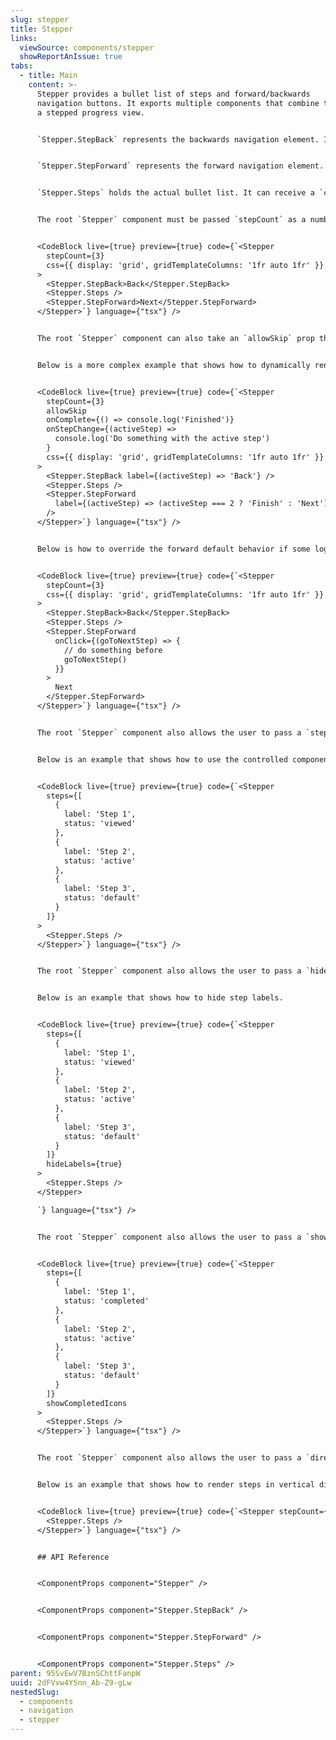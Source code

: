 ```yaml
---
slug: stepper
title: Stepper
links:
  viewSource: components/stepper
  showReportAnIssue: true
tabs:
  - title: Main
    content: >-
      Stepper provides a bullet list of steps and forward/backwards
      navigation buttons. It exports multiple components that combine to create
      a stepped progress view.


      `Stepper.StepBack` represents the backwards navigation element. It can receive either a child text node or a `label` prop as a function that receives `activeStep` as an argument in order to possibly render different labels based on the current step the user is on. It is automatically disabled while the user is viewing the first step.


      `Stepper.StepForward` represents the forward navigation element. It can receive either a child text node or a `label` prop as a function that receives `activeStep` as an argument in order to possibly render different labels based on the current step the user is on. It can receive an onClick prop to override its default behaviour in case some logic or validation needs to be applied before going to the next step.


      `Stepper.Steps` holds the actual bullet list. It can receive a `css` prop, allowing for full customization.


      The root `Stepper` component must be passed `stepCount` as a number in order to display the desired number of bullet steps. It also takes `onStepChange` as a function that takes `activeStep` as an argument. This can be used to determine what content to display, based on the current step. It can also take `onComplete` as a function that gets called when the user clicks the `StepForward` button while on the last step.


      <CodeBlock live={true} preview={true} code={`<Stepper
        stepCount={3}
        css={{ display: 'grid', gridTemplateColumns: '1fr auto 1fr' }}
      >
        <Stepper.StepBack>Back</Stepper.StepBack>
        <Stepper.Steps />
        <Stepper.StepForward>Next</Stepper.StepForward>
      </Stepper>`} language={"tsx"} />


      The root `Stepper` component can also take an `allowSkip` prop that allows the user to navigate by clicking the actual bullets. However, navigating by clicking a bullet is only possible if the user has already viewed it by using the `Next` button.


      Below is a more complex example that shows how to dynamically render the button labels, get the activeStep in order to potentially use it to determine what content to render based on the current position, and use an `onComplete` function to trigger custom behaviour when the user reaches the final step.


      <CodeBlock live={true} preview={true} code={`<Stepper
        stepCount={3}
        allowSkip
        onComplete={() => console.log('Finished')}
        onStepChange={(activeStep) =>
          console.log('Do something with the active step')
        }
        css={{ display: 'grid', gridTemplateColumns: '1fr auto 1fr' }}
      >
        <Stepper.StepBack label={(activeStep) => 'Back'} />
        <Stepper.Steps />
        <Stepper.StepForward
          label={(activeStep) => (activeStep === 2 ? 'Finish' : 'Next')}
        />
      </Stepper>`} language={"tsx"} />


      Below is how to override the forward default behavior if some logic or validation need to be done before moving to the next step.


      <CodeBlock live={true} preview={true} code={`<Stepper
        stepCount={3}
        css={{ display: 'grid', gridTemplateColumns: '1fr auto 1fr' }}
      >
        <Stepper.StepBack>Back</Stepper.StepBack>
        <Stepper.Steps />
        <Stepper.StepForward
          onClick={(goToNextStep) => {
            // do something before
            goToNextStep()
          }}
        >
          Next
        </Stepper.StepForward>
      </Stepper>`} language={"tsx"} />


      The root `Stepper` component also allows the user to pass a `steps` prop in order to render step labels. When the `steps` prop is passed, the `Stepper` component will be used as a controlled component thereby taking control of its state. When used as a controlled component, navigation across steps, and identifying the state of a step would be controlled by the array of steps passed to the component.


      Below is an example that shows how to use the controlled component. Each object in the `steps` array must include a `label` and a `status` property to determine what content to render based on the current position.


      <CodeBlock live={true} preview={true} code={`<Stepper
        steps={[
          {
            label: 'Step 1',
            status: 'viewed'
          },
          {
            label: 'Step 2',
            status: 'active'
          },
          {
            label: 'Step 3',
            status: 'default'
          }
        ]}
      >
        <Stepper.Steps />
      </Stepper>`} language={"tsx"} />


      The root `Stepper` component also allows the user to pass a `hideLabels` prop in order to hide step labels passed in the `step` object.


      Below is an example that shows how to hide step labels.


      <CodeBlock live={true} preview={true} code={`<Stepper
        steps={[
          {
            label: 'Step 1',
            status: 'viewed'
          },
          {
            label: 'Step 2',
            status: 'active'
          },
          {
            label: 'Step 3',
            status: 'default'
          }
        ]}
        hideLabels={true}
      >
        <Stepper.Steps />
      </Stepper>

      `} language={"tsx"} />


      The root `Stepper` component also allows the user to pass a `showCompletedIcons` prop in order to replace step numbers with tick icons when the step has been completed. This defaults to `false`.


      <CodeBlock live={true} preview={true} code={`<Stepper
        steps={[
          {
            label: 'Step 1',
            status: 'completed'
          },
          {
            label: 'Step 2',
            status: 'active'
          },
          {
            label: 'Step 3',
            status: 'default'
          }
        ]}
        showCompletedIcons
      >
        <Stepper.Steps />
      </Stepper>`} language={"tsx"} />


      The root `Stepper` component also allows the user to pass a `direction` prop in order to the alternate the component direction .


      Below is an example that shows how to render steps in vertical direction.


      <CodeBlock live={true} preview={true} code={`<Stepper stepCount={2} direction="vertical">
        <Stepper.Steps />
      </Stepper>`} language={"tsx"} />


      ## API Reference


      <ComponentProps component="Stepper" />


      <ComponentProps component="Stepper.StepBack" />


      <ComponentProps component="Stepper.StepForward" />


      <ComponentProps component="Stepper.Steps" />
parent: 95SvEwV7BznSChttFanpW
uuid: 2dFVvw4YSnn_Ab-Z9-gLw
nestedSlug:
  - components
  - navigation
  - stepper
---
```

